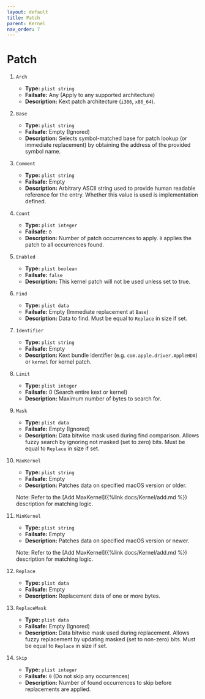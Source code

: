 ```yaml
---
layout: default
title: Patch
parent: Kernel
nav_order: 7
---
```


# Patch

1. `Arch`
    - **Type:** `plist string`
    - **Failsafe:** Any (Apply to any supported architecture)
    - **Description:** Kext patch architecture (`i386`, `x86_64`).

2. `Base`
    - **Type:** `plist string`
    - **Failsafe:** Empty (Ignored)
    - **Description:** Selects symbol-matched base for patch lookup (or immediate replacement) by obtaining the address of the provided symbol name.

3. `Comment`
    - **Type:** `plist string`
    - **Failsafe:** Empty
    - **Description:** Arbitrary ASCII string used to provide human readable reference for the entry. Whether this value is used is implementation defined.

4. `Count`
    - **Type:** `plist integer`
    - **Failsafe:** `0`
    - **Description:** Number of patch occurrences to apply. `0` applies the patch to all occurrences found.

5. `Enabled`
    - **Type:** `plist boolean`
    - **Failsafe:** `false`
    - **Description:** This kernel patch will not be used unless set to true.

6. `Find`
    - **Type:** `plist data`
    - **Failsafe:** Empty (Immediate replacement at `Base`)
    - **Description:** Data to find. Must be equal to `Replace` in size if set.

7. `Identifier`
    - **Type:** `plist string`
    - **Failsafe:** Empty
    - **Description:** Kext bundle identifier (e.g. `com.apple.driver.AppleHDA`) or `kernel` for kernel patch.

8. `Limit`
    - **Type:** `plist integer`
    - **Failsafe:** 0 (Search entire kext or kernel)
    - **Description:** Maximum number of bytes to search for.

9. `Mask`
    - **Type:** `plist data`
    - **Failsafe:** Empty (Ignored)
    - **Description:** Data bitwise mask used during find comparison. Allows fuzzy search by ignoring not masked (set to zero) bits. Must be equal to `Replace` in size if set.

10. `MaxKernel`
    - **Type:** `plist string`
    - **Failsafe:** Empty
    - **Description:** Patches data on specified macOS version or older.
    
    Note: Refer to the [Add MaxKernel]({%link docs/Kernel/add.md %}) description for matching logic.

11. `MinKernel`
    - **Type:** `plist string`
    - **Failsafe:** Empty
    - **Description:** Patches data on specified macOS version or newer.
    
    Note: Refer to the [Add MaxKernel]({%link docs/Kernel/add.md %}) description for matching logic.

12. `Replace`
    - **Type:** `plist data`
    - **Failsafe:** Empty
    - **Description:** Replacement data of one or more bytes.

13. `ReplaceMask`
    - **Type:** `plist data`
    - **Failsafe:** Empty (Ignored)
    - **Description:** Data bitwise mask used during replacement. Allows fuzzy replacement by updating masked (set to non-zero) bits. Must be equal to `Replace` in size if set.

14. `Skip`
    - **Type:** `plist integer`
    - **Failsafe:** `0` (Do not skip any occurrences)
    - **Description:** Number of found occurrences to skip before replacements are applied.